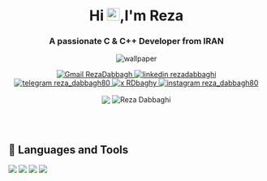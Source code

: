 <h1 align="center">Hi <img src="https://media.giphy.com/media/hvRJCLFzcasrR4ia7z/giphy.gif" width="25px">,I'm Reza</h1>
<h3 align="center">A passionate C & C++ Developer from IRAN</h3>

<p align="center"> 
  <img align="center" alt="wallpaper" src="[https://github.com/masoudd2159/masoudd2159/blob/main/images/android.png](https://github.com/Rdabbaghi/Rdabbaghi/blob/main/Picture/b6d02199-58bc-4240-886f-65de62e6b773.png)"/>
</p>

<p align="center"> 
  <a href="mailto:rezadabbagh80@gmail.com">
    <img src="https://img.shields.io/badge/-RezaDabbaghi@gmail.com-C5221F?style=flat&logo=Gmail&logoColor=white&link=mailto:rezadabbagh80@gmail.com/" 
         alt="Gmail RezaDabbagh" />
  </a>
  
  <a href="https://www.linkedin.com/in/rezadabbagh/">
    <img src="https://img.shields.io/badge/-LinkedIn-2867B2?style=flat&logo=Linkedin&logoColor=white&link=https://www.linkedin.com/in/rezadabbagh/" 
         alt="linkedin rezadabbaghi" />
  </a>
  
  <a href="https://t.me/reza_dabbagh80/">
    <img src="https://img.shields.io/badge/-Telegram-blue?style=flat&logo=telegram&logoColor=white&link=https://t.me/reza_dabbagh80/" 
         alt="telegram reza_dabbagh80" />
  </a>
  
  <a href="https://x.com/RDbaghy/">
    <img src="https://img.shields.io/badge/-X-00acee?style=flat&logo=twitter&logoColor=white&link=https://x.com/RDbaghy/" 
         alt="x RDbaghy" />
  </a>
  
  <a href="https://www.instagram.com/reza_dabbagh80/">
    <img src="https://img.shields.io/badge/-Instagram-DA0145?style=flat&logo=instagram&logoColor=white&link=https://www.instagram.com/reza_dabbagh80/" 
         alt="instagram reza_dabbagh80" />
  </a>
  
</p>

<p align="center">
  <img align="center" src="https://github-readme-stats.vercel.app/api?username=Rdabbaghi&show_icons=true&locale=en"/>
 <img align="center" src="https://github-readme-stats.vercel.app/api/top-langs?username=Rdabbaghi&show_icons=true&locale=en&layout=compact" alt="Reza Dabbaghi" />
</p>

<br>
<br>

## 🔧 Languages and Tools

[![](https://img.shields.io/badge/Languages-C-informational?style=flat&logo=C&logoColor=white&color=2bbc8a)](https://www.learn-c.org/)
[![](https://img.shields.io/badge/Languages-C++-informational?style=flat&logo=C++&logoColor=white&color=2bbc8a)](https://cplusplus.com/)
[![](https://img.shields.io/badge/Languages-ShellScript-informational?style=flat&logo=ShellScript&logoColor=white&color=2bbc8a)](https://www.shellscript.sh/)
[![](https://img.shields.io/badge/Tools-Git-informational?style=flat&logo=git&logoColor=white&color=2bbc8a)](https://git-scm.com/)
